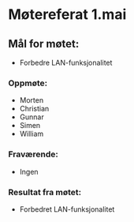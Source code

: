 # Møtereferat 1.mai
## Mål for møtet:
 - Forbedre LAN-funksjonalitet

### Oppmøte:
- Morten
- Christian
- Gunnar
- Simen
- William

### Fraværende:
- Ingen

### Resultat fra møtet:
- Forbedret LAN-funksjonalitet